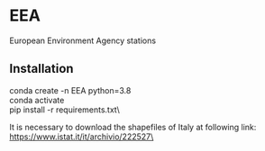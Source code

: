 # EEA
European Environment Agency stations

## Installation
conda create -n EEA python=3.8\
conda activate\
pip install -r requirements.txt\

It is necessary to download the shapefiles of Italy at following link:\
https://www.istat.it/it/archivio/222527\

